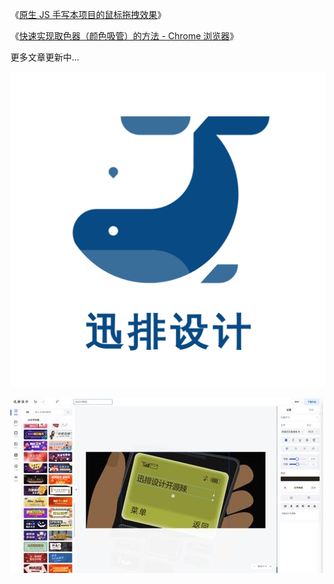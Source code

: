 《[原生 JS 手写本项目的鼠标拖拽效果](https://juejin.cn/post/7145447742515445791)》

《[快速实现取色器（颜色吸管）的方法 - Chrome 浏览器](https://juejin.cn/post/7140172562314559502)》

更多文章更新中...

![](../images/logo.png)

![](../images/2023-7-16-1689486872977.jpg)